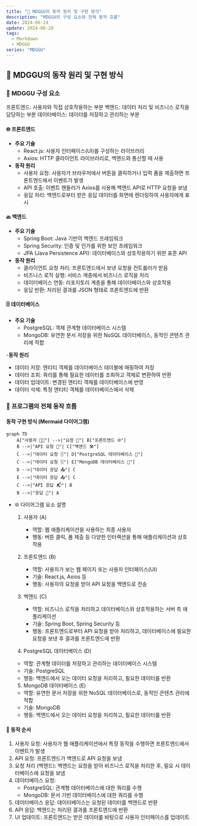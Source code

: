 ```yaml
---
title: "🌟 MDGGU의 동작 원리 및 구현 방식"
description: "MDGGU의 구성 요소와 전체 동작 흐름"
date: 2024-06-24
update: 2024-06-28
tags:
  - Markdown
  - MDGGU
series: "MDGGU"
---
```


## 🌟 MDGGU의 동작 원리 및 구현 방식

### 🧩 MDGGU 구성 요소

프론트엔드: 사용자와 직접 상호작용하는 부분
백엔드: 데이터 처리 및 비즈니스 로직을 담당하는 부분
데이터베이스: 데이터를 저장하고 관리하는 부분

#### 🌐 프론트엔드

- **주요 기술**
  - React.js: 사용자 인터페이스(UI)를 구성하는 라이브러리
  - Axios: HTTP 클라이언트 라이브러리로, 백엔드와 통신할 때 사용
- **동작 원리**
  - 사용자 요청: 사용자가 브라우저에서 버튼을 클릭하거나 입력 폼을 제출하면 프론트엔드에서 이벤트가 발생
  - API 호출: 이벤트 핸들러가 Axios를 사용해 백엔드 API로 HTTP 요청을 보냄
  - 응답 처리: 백엔드로부터 받은 응답 데이터를 화면에 렌더링하여 사용자에게 표시

#### 🔙 백엔드

- **주요 기술**
  - Spring Boot: Java 기반의 백엔드 프레임워크
  - Spring Security: 인증 및 인가를 위한 보안 프레임워크
  - JPA (Java Persistence API): 데이터베이스와 상호작용하기 위한 표준 API
- **동작 원리**
  - 클라이언트 요청 처리: 프론트엔드에서 보낸 요청을 컨트롤러가 받음
  - 비즈니스 로직 실행: 서비스 계층에서 비즈니스 로직을 처리
  - 데이터베이스 연동: 리포지토리 계층을 통해 데이터베이스와 상호작용
  - 응답 반환: 처리된 결과를 JSON 형태로 프론트엔드에 반환

#### 🗄️ 데이터베이스

- **주요 기술**
  - PostgreSQL: 객체 관계형 데이터베이스 시스템
  - MongoDB: 유연한 문서 저장을 위한 NoSQL 데이터베이스, 동적인 콘텐츠 관리에 적합

-**동작 원리**

- 데이터 저장: 엔티티 객체를 데이터베이스 테이블에 매핑하여 저장
- 데이터 조회: 쿼리를 통해 필요한 데이터를 조회하고 객체로 변환하여 반환
- 데이터 업데이트: 변경된 엔티티 객체를 데이터베이스에 반영
- 데이터 삭제: 특정 엔티티 객체를 데이터베이스에서 삭제

### 🌟 프로그램의 전체 동작 흐름

#### 동작 구현 방식 (Mermaid 다이어그램)

```mermaid
graph TD
    A["사용자 🧑‍💻"] -->|"요청 📩"| B["프론트엔드 🌐"]
    B -->|"API 요청 🔄"| C["백엔드 🛠️"]
    C -->|"데이터 요청 🗄️"| D["PostgreSQL 데이터베이스 🐘"]
    C -->|"데이터 요청 🗄️"| E["MongoDB 데이터베이스 🍃"]
    D -->|"데이터 응답 📤"| C
    E -->|"데이터 응답 📤"| C
    C -->|"API 응답 📬"| B
    B -->|"응답 📡"| A
```

- 🌐 다이어그램 요소 설명

  1. 사용자 (A)

     - 역할: 웹 애플리케이션을 사용하는 최종 사용자
     - 행동: 버튼 클릭, 폼 제출 등 다양한 인터랙션을 통해 애플리케이션과 상호작용

  2. 프론트엔드 (B)

     - 역할: 사용자가 보는 웹 페이지 또는 사용자 인터페이스(UI)
     - 기술: React.js, Axios 등
     - 행동: 사용자의 요청을 받아 API 요청을 백엔드로 전송

  3. 백엔드 (C)

     - 역할: 비즈니스 로직을 처리하고 데이터베이스와 상호작용하는 서버 측 애플리케이션
     - 기술: Spring Boot, Spring Security 등
     - 행동: 프론트엔드로부터 API 요청을 받아 처리하고, 데이터베이스에 필요한 요청을 보낸 후 결과를 프론트엔드에 반환

  4. PostgreSQL 데이터베이스 (D)

  - 역할: 관계형 데이터를 저장하고 관리하는 데이터베이스 시스템
  - 기술: PostgreSQL
  - 행동: 백엔드에서 오는 데이터 요청을 처리하고, 필요한 데이터를 반환

  5. MongoDB 데이터베이스 (E)

  - 역할: 유연한 문서 저장을 위한 NoSQL 데이터베이스로, 동적인 콘텐츠 관리에 적합
  - 기술: MongoDB
  - 행동: 백엔드에서 오는 데이터 요청을 처리하고, 필요한 데이터를 반환

#### 📝 동작 순서

1. 사용자 요청: 사용자가 웹 애플리케이션에서 특정 동작을 수행하면 프론트엔드에서 이벤트가 발생
2. API 요청: 프론트엔드가 백엔드로 API 요청을 보냄
3. 요청 처리 (백엔드): 백엔드는 요청을 받아 비즈니스 로직을 처리한 후, 필요 시 데이터베이스에 요청을 보냄
4. 데이터베이스 요청:
   - PostgreSQL: 관계형 데이터베이스에 대한 쿼리를 수행
   - MongoDB: 문서 기반 데이터베이스에 대한 쿼리를 수행
5. 데이터베이스 응답: 데이터베이스는 요청된 데이터를 백엔드로 반환
6. API 응답: 백엔드는 처리된 결과를 프론트엔드에 반환
7. UI 업데이트: 프론트엔드는 받은 데이터를 바탕으로 사용자 인터페이스를 업데이트
